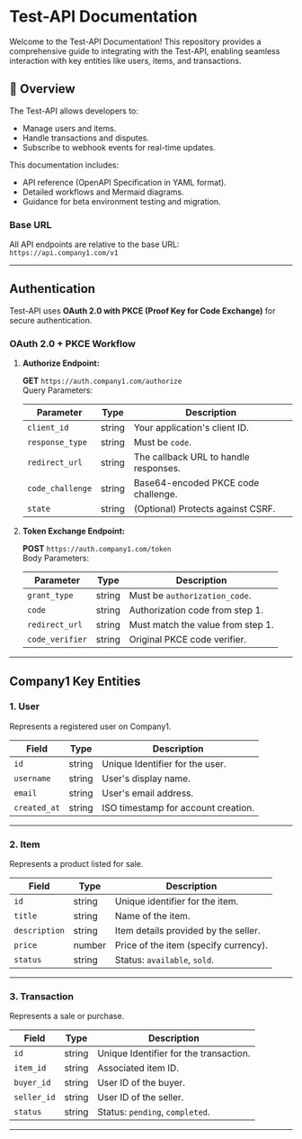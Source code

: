 # Test-API Documentation

Welcome to the Test-API Documentation! This repository provides a comprehensive guide to integrating with the Test-API, enabling seamless interaction with key entities like users, items, and transactions.

## 📖 Overview
The Test-API allows developers to:
- Manage users and items.
- Handle transactions and disputes.
- Subscribe to webhook events for real-time updates.

This documentation includes:
- API reference (OpenAPI Specification in YAML format).
- Detailed workflows and Mermaid diagrams.
- Guidance for beta environment testing and migration.

### Base URL
All API endpoints are relative to the base URL:  
`https://api.company1.com/v1`

---

## Authentication

Test-API uses **OAuth 2.0 with PKCE (Proof Key for Code Exchange)** for secure authentication.

### OAuth 2.0 + PKCE Workflow

1. **Authorize Endpoint:**

   **GET** `https://auth.company1.com/authorize`  
   Query Parameters:  

   | Parameter        | Type   | Description                              |
   |------------------|--------|------------------------------------------|
   | `client_id`      | string | Your application's client ID.           |
   | `response_type`  | string | Must be `code`.                         |
   | `redirect_url`   | string | The callback URL to handle responses.   |
   | `code_challenge` | string | Base64-encoded PKCE code challenge.     |
   | `state`          | string | (Optional) Protects against CSRF.       |

2. **Token Exchange Endpoint:**

   **POST** `https://auth.company1.com/token`  
   Body Parameters:  

   | Parameter        | Type   | Description                              |
   |------------------|--------|------------------------------------------|
   | `grant_type`     | string | Must be `authorization_code`.           |
   | `code`           | string | Authorization code from step 1.         |
   | `redirect_url`   | string | Must match the value from step 1.       |
   | `code_verifier`  | string | Original PKCE code verifier.            |

---

## Company1 Key Entities

### 1. User
Represents a registered user on Company1.  

| Field         | Type   | Description                           |
|---------------|--------|---------------------------------------|
| `id`          | string | Unique Identifier for the user.      |
| `username`    | string | User's display name.                 |
| `email`       | string | User's email address.                |
| `created_at`  | string | ISO timestamp for account creation.  |

---

### 2. Item
Represents a product listed for sale.  

| Field         | Type    | Description                           |
|---------------|---------|---------------------------------------|
| `id`          | string  | Unique identifier for the item.      |
| `title`       | string  | Name of the item.                    |
| `description` | string  | Item details provided by the seller. |
| `price`       | number  | Price of the item (specify currency).|
| `status`      | string  | Status: `available`, `sold`.         |

---

### 3. Transaction
Represents a sale or purchase.  

| Field         | Type   | Description                           |
|---------------|--------|---------------------------------------|
| `id`          | string | Unique Identifier for the transaction.|
| `item_id`     | string | Associated item ID.                  |
| `buyer_id`    | string | User ID of the buyer.                |
| `seller_id`   | string | User ID of the seller.               |
| `status`      | string | Status: `pending`, `completed`.      |

---
